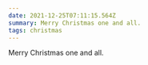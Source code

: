 ```yaml
---
date: 2021-12-25T07:11:15.564Z
summary: Merry Christmas one and all.
tags: christmas
---
```

Merry Christmas one and all. 

